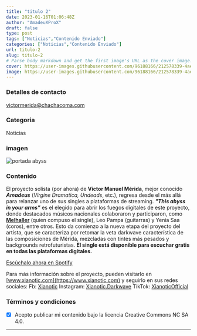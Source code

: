 ```yaml
---
title: "titulo 2"
date: 2023-01-16T01:06:48Z
author: "AmadeuXProX"
draft: false
type: post
tags: ["Noticias","Contenido Enviado"]
categories: ["Noticias","Contenido Enviado"]
url: titulo-2
slug: titulo-2
# Parse body markdown and get the first image's URL as the cover image.
cover: https://user-images.githubusercontent.com/96188166/212578339-4ae7d5e4-a7c1-471d-9ea4-9efabf5156fa.png
image: https://user-images.githubusercontent.com/96188166/212578339-4ae7d5e4-a7c1-471d-9ea4-9efabf5156fa.png
---
```


### Detalles de contacto

victormerida@chachacoma.com

### Categoria

Noticias

### imagen


![portada abyss](https://user-images.githubusercontent.com/96188166/212578339-4ae7d5e4-a7c1-471d-9ea4-9efabf5156fa.png)



### Contenido

El proyecto solista (por ahora) de **Victor Manuel Mérida**, mejor conocido  _**Amadeus**_ (_Virgine Dramatica, Undeads_, etc.), regresa desde el más allá para relanzar uno de sus singles a plataformas de streaming. **_"This abyss in your arms"_** es el elegido para abrir los fuegos digitales de este proyecto, donde destacados músicos nacionales colaboraron y participaron, como **[Melhaller](https://open.spotify.com/artist/7kVnXhRBRsvMAvnyezpuMz?si=Dfa-ofYJQyG3ZvOkhKk_EQ)** (quien compuso el single), Leo Pampa (guitarras) y Yenia Saa (coros), entre otros. 
Esto da comienzo a la nueva etapa del proyecto del artista, que se caracteriza por retomar la veta darkwave característica de las composiciones de Mérida, mezcladas con tintes más pesados y backgrounds retrofuturistas. 
**El single está disponible para escuchar gratis en todas las plataformas digitales.** 

[Escúchalo ahora en Spotify](https://open.spotify.com/track/31RnLifXf3NkgtGTr3GQwZ?si=6e382f17df7d41a4)

Para más información sobre el proyecto, pueden visitarlo en [www.xianotic.com](https://www.xianotic.com) y seguirlo en sus redes sociales: 
Fb: [Xianotic](https://www.facebook.com/Xianotic)
Instagram: [Xianotic.Darkwave](https://www.instagram.com/Xianotic.Darkwave)
TikTok: [XianoticOfficial](https://tiktok.com/XianoticOfficial)

### Términos y condiciones

- [X] Acepto publicar mi contenido bajo la licencia Creative Commons NC SA 4.0.

---

